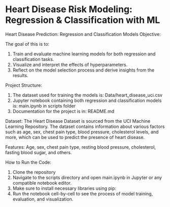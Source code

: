 # Heart Disease Risk Modeling: Regression & Classification with ML
Heart Disease Prediction: Regression and Classification Models
Objective:

The goal of this is to:
1. Train and evaluate machine learning models for both regression and classification tasks.
3. Visualize and interpret the effects of hyperparameters.
2. Reflect on the model selection process and derive insights from the results.

Project Structure:
1. The dataset used for training the models is: Data/heart_disease_uci.csv
2. Jupyter notebook containing both regression and classification models is: main.ipynb in scripts folder 
3. Documentation for the project is in: README.md

Dataset:
The Heart Disease Dataset is sourced from the UCI Machine Learning Repository. The dataset contains information about various factors such as age, sex, chest pain type, blood pressure, cholesterol levels, and more, which can be used to predict the presence of heart disease.

Features: Age, sex, chest pain type, resting blood pressure, cholesterol, fasting blood sugar, and others.



How to Run the Code:
1. Clone the repository
2. Navigate to the scripts directory and open main.ipynb in Jupyter or any compatible notebook editor.
3. Make sure to install necessary libraries using pip:
4. Run the notebook cell-by-cell to see the process of model training, evaluation, and visualization.
